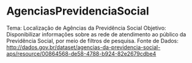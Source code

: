 # AgenciasPrevidenciaSocial
Tema: Localização de Agências da Previdência Social  Objetivo: Disponibilizar informações sobre as rede de atendimento ao público da Previdência Social, por meio de filtros de pesquisa.   Fonte de Dados: http://dados.gov.br/dataset/agencias-da-previdencia-social-aps/resource/00864568-de58-4788-b924-82e2679cdbe4
